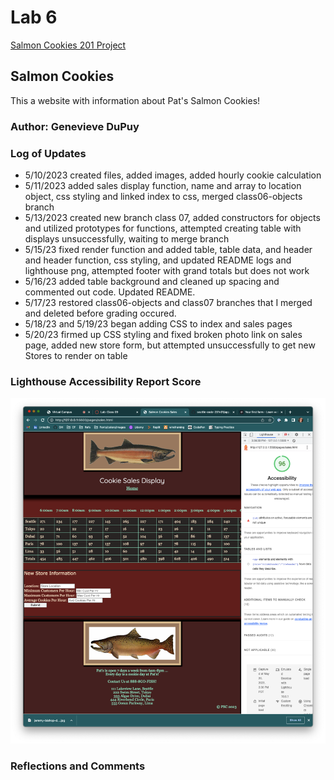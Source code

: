 # Lab 6

[Salmon Cookies 201 Project](https://theladygen.github.io/cookie-stand/)

## Salmon Cookies

This a website with information about Pat's Salmon Cookies!

### Author: Genevieve DuPuy

### Log of Updates

* 5/10/2023 created files, added images, added hourly cookie calculation
* 5/11/2023 added sales display function, name and array to location object, css styling and linked index to css, merged class06-objects branch
* 5/13/2023 created new branch class 07, added constructors for objects and utilized prototypes for functions, attempted creating table with displays unsuccessfully, waiting to merge branch
* 5/15/23 fixed render function and added table, table data, and header and header function, css styling, and updated README logs and lighthouse png, attempted footer with grand totals but does not work
* 5/16/23 added table background and cleaned up spacing and commented out code. Updated README.
* 5/17/23 restored class06-objects and class07 branches that I merged and deleted before grading occured.
* 5/18/23 and 5/19/23 began adding CSS to index and sales pages
* 5/20/23 firmed up CSS styling and fixed broken photo link on sales page, added new store form, but attempted unsuccessfully to get new Stores to render on table

### Lighthouse Accessibility Report Score

![Screenshot of Lighthouse Accessibility Report Score](/img/lighthouse.png)

### Reflections and Comments
